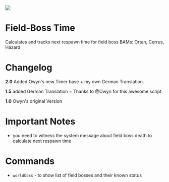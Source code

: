 <img src=http://u.cubeupload.com/Owyn/bamtime.jpg> 

# Field-Boss Time

Calculates and tracks next respawn time for field boss BAMs: Ortan, Cerrus, Hazard

# Changelog

**2.0** Added Owyn's new Timer base + my own German Translation.

**1.5** added German Translation ~ Thanks to @Owyn for this awesome script.

**1.0** Owyn's original Version


# Important Notes 

- you need to witness the system message about field boss death to calculate next respawn time


# Commands

- `worldboss` - to show list of field bosses and their known status